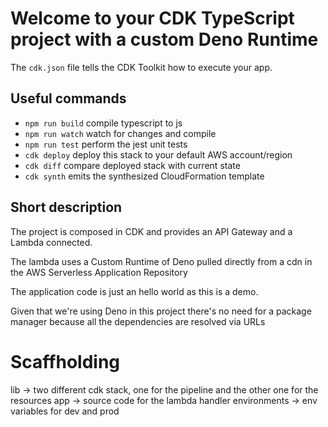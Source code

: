# Welcome to your CDK TypeScript project with a custom Deno Runtime

The `cdk.json` file tells the CDK Toolkit how to execute your app.

## Useful commands

* `npm run build`   compile typescript to js
* `npm run watch`   watch for changes and compile
* `npm run test`    perform the jest unit tests
* `cdk deploy`      deploy this stack to your default AWS account/region
* `cdk diff`        compare deployed stack with current state
* `cdk synth`       emits the synthesized CloudFormation template

## Short description 

The project is composed in CDK and provides an API Gateway and a Lambda connected.

The lambda uses a Custom Runtime of Deno pulled directly from a cdn in the AWS Serverless Application Repository

The application code is just an hello world as this is a demo.

Given that we're using Deno in this project there's no need for a package manager because all the dependencies are resolved via URLs

# Scaffholding

lib -> two different cdk stack, one for the pipeline and the other one for the resources 
app -> source code for the lambda handler
environments -> env variables for dev and prod
